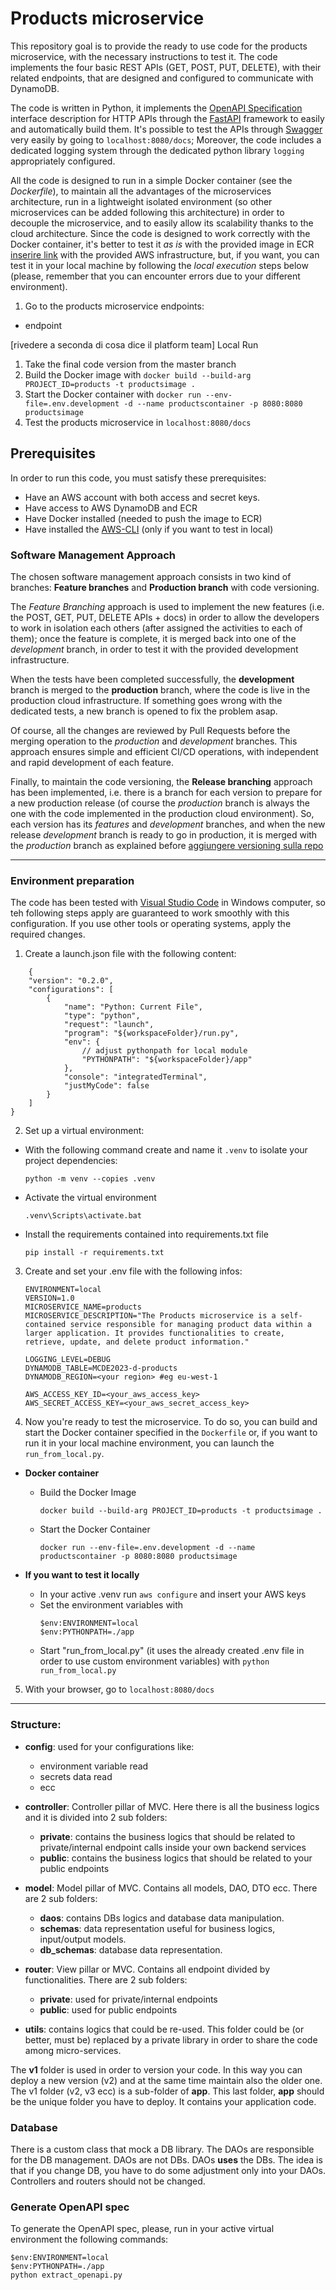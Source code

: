# Products microservice
This repository goal is to provide the ready to use code for the products microservice, with the necessary instructions to test it.
The code implements the four basic REST APIs (GET, POST, PUT, DELETE), with their related endpoints, that are designed and configured to communicate with DynamoDB.

The code is written in Python, it implements the [OpenAPI Specification](https://github.com/OAI/OpenAPI-Specification) interface description for HTTP APIs through the [FastAPI](https://fastapi.tiangolo.com/) framework to easily and automatically build them. It's possible to test the APIs through [Swagger](https://swagger.io/) very easily by going to `localhost:8080/docs`; Moreover, the code includes a dedicated logging system through the dedicated python library `logging` appropriately configured.

All the code is designed to run in a simple Docker container (see the _Dockerfile_), to maintain all the advantages of the microservices architecture, run in a lightweight isolated environment (so other microservices can be added following this architecture) in order to decouple the microservice, and to easily allow its scalability thanks to the cloud architecture.
Since the code is designed to work correctly with the Docker container, it's better to test it _as is_ with the provided image in ECR [inserire link]() with the provided AWS infrastructure, but, if you want, you can test it in your local machine by following the _local execution_ steps below (please, remember that you can encounter errors due to your different environment).

1. Go to the products microservice endpoints: 
- endpoint


[rivedere a seconda di cosa dice il platform team]
Local Run

1. Take the final code version from the master branch
2. Build the Docker image with 
`docker build --build-arg PROJECT_ID=products -t productsimage .`
3. Start the Docker container with 
`docker run --env-file=.env.development -d --name productscontainer -p 8080:8080 productsimage`
4. Test the products microservice in `localhost:8080/docs`

## Prerequisites
In order to run this code, you must satisfy these prerequisites:
- Have an AWS account with both access and secret keys.
- Have access to AWS DynamoDB and ECR
- Have Docker installed (needed to push the image to ECR)
- Have installed the [AWS-CLI](https://docs.aws.amazon.com/cli/latest/userguide/getting-started-install.html) (only if you want to test in local)


### Software Management Approach

The chosen software management approach consists in two kind of branches: __Feature branches__ and __Production branch__ with code versioning.

The _Feature Branching_ approach is used to implement the new features (i.e. the POST, GET, PUT, DELETE APIs + docs) in order to allow the developers to work in isolation each others (after assigned the activities to each of them); once the feature is complete, it is merged back into one of the _development_ branch, in order to test it with the provided development infrastructure. 

When the tests have been completed successfully, the __development__ branch is merged to the __production__ branch, where the code is live in the production cloud infrastructure. 
If something goes wrong with the dedicated tests, a new branch is opened to fix the problem asap.

Of course, all the changes are reviewed by Pull Requests before the merging operation to the _production_ and _development_ branches.
This approach ensures simple and efficient CI/CD operations, with independent and rapid development of each feature.

Finally, to maintain the code versioning, the __Release branching__ approach has been implemented, i.e. there is a branch for each version to prepare for a new production release (of course the _production_ branch is always the one with the code implemented in the production cloud environment). So, each version has its _features_ and _development_ branches, and when the new release _development_ branch is ready to go in production, it is merged with the _production_ branch as explained before [aggiungere versioning sulla repo]()

---
### Environment preparation
The code has been tested with [Visual Studio Code](https://code.visualstudio.com/Download) in Windows computer, so teh following steps apply are guaranteed to work smoothly with this configuration. If you use other tools or operating systems, apply the required changes.

1. Create a launch.json file with the following content:
```
    {
    "version": "0.2.0",
    "configurations": [
        {
            "name": "Python: Current File",
            "type": "python",
            "request": "launch",
            "program": "${workspaceFolder}/run.py",
            "env": {
                // adjust pythonpath for local module 
                "PYTHONPATH": "${workspaceFolder}/app"
            },
            "console": "integratedTerminal",
            "justMyCode": false
        }
    ]
}
```
2. Set up a virtual environment:
  - With the following command create and name it `.venv` to isolate your project dependencies:
    ```
    python -m venv --copies .venv
    ```

  - Activate the virtual environment
    ```
    .venv\Scripts\activate.bat
    ```
  - Install the requirements contained into requirements.txt file
    ```
    pip install -r requirements.txt
    ```
3. Create and set your .env file with the following infos:
    ```
    ENVIRONMENT=local
    VERSION=1.0                                                  
    MICROSERVICE_NAME=products
    MICROSERVICE_DESCRIPTION="The Products microservice is a self-contained service responsible for managing product data within a larger application. It provides functionalities to create, retrieve, update, and delete product information."                                                
    
    LOGGING_LEVEL=DEBUG
    DYNAMODB_TABLE=MCDE2023-d-products
    DYNAMODB_REGION=<your region> #eg eu-west-1

    AWS_ACCESS_KEY_ID=<your_aws_access_key>
    AWS_SECRET_ACCESS_KEY=<your_aws_secret_access_key>
    ```
4. Now you're ready to test the microservice. To do so, you can build and start the Docker container specified in the `Dockerfile` or, if you want to run it in your local machine environment, you can launch the `run_from_local.py`.

  - **Docker container**

    - Build the Docker Image
      ```
      docker build --build-arg PROJECT_ID=products -t productsimage .
      ```

    - Start the Docker Container
      ```
      docker run --env-file=.env.development -d --name productscontainer -p 8080:8080 productsimage
      ```

  
  - **If you want to test it locally**
    - In your active .venv run `aws configure` and insert your AWS keys
    - Set the environment variables with
      ```
      $env:ENVIRONMENT=local
      $env:PYTHONPATH=./app
      ```
    - Start "run_from_local.py" (it uses the already created .env file in order to use custom environment variables) with `python run_from_local.py`

5. With your browser, go to `localhost:8080/docs`


---
### Structure:
- **config**: used for your configurations like:
  - environment variable read
  - secrets data read
  - ecc

- **controller**: Controller pillar of MVC. Here there is all the business logics and it is divided into 2 sub folders:
  - **private**: contains the business logics that should be related to private/internal endpoint calls inside your own backend services
  - **public**: contains the business logics that should be related to your public endpoints

- **model**: Model pillar of MVC. Contains all models, DAO, DTO ecc. There are 2 sub folders:
  - **daos**: contains DBs logics and database data manipulation.
  - **schemas**: data representation useful for business logics, input/output models.
  - **db_schemas**: database data representation.

- **router**: View pillar or MVC. Contains all endpoint divided by functionalities. There are 2 sub folders:
  - **private**: used for private/internal endpoints
  - **public**: used for public endpoints

- **utils**: contains logics that could be re-used. This folder could be (or better, must be) replaced by a private library in order to share the code among micro-services.

The **v1** folder is used in order to version your code. In this way you can deploy a new version (v2) and at the same time maintain also the older one.
The v1 folder (v2, v3 ecc) is a sub-folder of **app**. This last folder, **app** should be the unique folder you have to deploy. It contains your application code.

### Database 
There is a custom class that mock a DB library.
The DAOs are responsible for the DB management. 
DAOs are not DBs. DAOs **uses** the DBs. The idea is that if you change DB, you have to do some adjustment only into your DAOs. 
Controllers and routers should not be changed.



### Generate OpenAPI spec
To generate the OpenAPI spec, please, run in your active virtual environment the following commands:
```
$env:ENVIRONMENT=local
$env:PYTHONPATH=./app
python extract_openapi.py
```